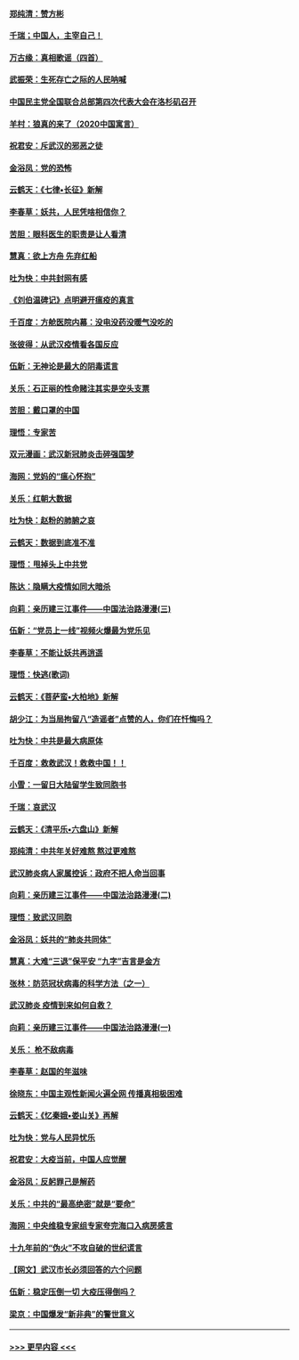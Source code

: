 #### [郑纯清：赞方彬](../pages/nsc993/n11856803.md?t=02101402) 
#### [千瑞；中国人，主宰自己！](../pages/nsc993/n11856793.md?t=02101402) 
#### [万古缘：真相歌谣（四首）](../pages/nsc993/n11856263.md?t=02101402) 
#### [武振荣：生死存亡之际的人民呐喊](../pages/nsc993/n11856256.md?t=02101402) 
#### [中国民主党全国联合总部第四次代表大会在洛杉矶召开](../pages/nsc993/n11856344.md?t=02101402) 
#### [羊村：狼真的来了（2020中国寓言）](../pages/nsc993/n11856229.md?t=02101402) 
#### [祝君安：斥武汉的邪恶之徒](../pages/nsc993/n11855861.md?t=02101402) 
#### [金浴凤：党的恐怖](../pages/nsc993/n11855849.md?t=02101402) 
#### [云鹤天：《七律▪长征》新解](../pages/nsc993/n11855479.md?t=02101402) 
#### [李春草：妖共，人民凭啥相信你？](../pages/nsc993/n11855196.md?t=02101402) 
#### [苦胆：眼科医生的职责是让人看清](../pages/nsc993/n11853840.md?t=02101402) 
#### [慧真：欲上方舟 先弃红船](../pages/nsc993/n11853483.md?t=02101402) 
#### [吐为快：中共封网有感](../pages/nsc993/n11852575.md?t=02101402) 
#### [《刘伯温碑记》点明避开瘟疫的真言](../pages/nsc993/n11852128.md?t=02101402) 
#### [千百度：方舱医院内幕：没电没药没暖气没吃的](../pages/nsc993/n11850211.md?t=02101402) 
#### [张彼得：从武汉疫情看各国反应](../pages/nsc993/n11850102.md?t=02101402) 
#### [伍新：无神论是最大的阴毒谎言](../pages/nsc993/n11846129.md?t=02101402) 
#### [关乐：石正丽的性命赌注其实是空头支票](../pages/nsc993/n11846109.md?t=02101402) 
#### [苦胆：戴口罩的中国](../pages/nsc993/n11845576.md?t=02101402) 
#### [理悟：专家苦](../pages/nsc993/n11845564.md?t=02101402) 
#### [双元漫画：武汉新冠肺炎击碎强国梦](../pages/nsc993/n11843320.md?t=02101402) 
#### [海网：党妈的“瘟心怀抱”](../pages/nsc993/n11840740.md?t=02101402) 
#### [关乐：红朝大数据](../pages/nsc993/n11840675.md?t=02101402) 
#### [吐为快：赵粉的肺腑之哀](../pages/nsc993/n11840618.md?t=02101402) 
#### [云鹤天：数据到底准不准](../pages/nsc993/n11840325.md?t=02101402) 
#### [理悟：甩掉头上中共党](../pages/nsc993/n11838826.md?t=02101402) 
#### [陈达：隐瞒大疫情如同大暗杀](../pages/nsc993/n11838771.md?t=02101402) 
#### [向莉：亲历建三江事件——中国法治路漫漫(三)](../pages/nsc993/n11831825.md?t=02101402) 
#### [伍新：“党员上一线”视频火爆最为党乐见](../pages/nsc993/n11838200.md?t=02101402) 
#### [李春草：不能让妖共再逍遥](../pages/nsc993/n11838102.md?t=02101402) 
#### [理悟：快逃(歌词)](../pages/nsc993/n11838083.md?t=02101402) 
#### [云鹤天：《菩萨蛮▪大柏地》新解](../pages/nsc993/n11838059.md?t=02101402) 
#### [胡少江：为当局拘留八“造谣者”点赞的人，你们在忏悔吗？](../pages/nsc993/n11836801.md?t=02101402) 
#### [吐为快：中共是最大病原体](../pages/nsc993/n11836748.md?t=02101402) 
#### [千百度：救救武汉！救救中国！！](../pages/nsc993/n11836145.md?t=02101402) 
#### [小雪：一留日大陆留学生致同胞书](../pages/nsc993/n11834624.md?t=02101402) 
#### [千瑞：哀武汉](../pages/nsc993/n11833647.md?t=02101402) 
#### [云鹤天：《清平乐▪六盘山》新解](../pages/nsc993/n11833611.md?t=02101402) 
#### [郑纯清：中共年关好难熬 熬过更难熬](../pages/nsc993/n11833489.md?t=02101402) 
#### [武汉肺炎病人家属控诉：政府不把人命当回事](../pages/nsc993/n11833205.md?t=02101402) 
#### [向莉：亲历建三江事件——中国法治路漫漫(二)](../pages/nsc993/n11829102.md?t=02101402) 
#### [理悟：致武汉同胞](../pages/nsc993/n11831522.md?t=02101402) 
#### [金浴凤：妖共的“肺炎共同体”](../pages/nsc993/n11829448.md?t=02101402) 
#### [慧真：大难“三退”保平安 “九字”吉言是金方](../pages/nsc993/n11829501.md?t=02101402) 
#### [张林：防范冠状病毒的科学方法（之一）](../pages/nsc993/n11828618.md?t=02101402) 
#### [武汉肺炎 疫情到来如何自救？](../pages/nsc993/n11827632.md?t=02101402) 
#### [向莉：亲历建三江事件——中国法治路漫漫(一)](../pages/nsc993/n11827190.md?t=02101402) 
#### [关乐： 枪不敌病毒](../pages/nsc993/n11826746.md?t=02101402) 
#### [李春草：赵国的年滋味](../pages/nsc993/n11826321.md?t=02101402) 
#### [徐晓东：中国主观性新闻火遍全网 传播真相极困难](../pages/nsc993/n11826508.md?t=02101402) 
#### [云鹤天：《忆秦娥▪娄山关》再解](../pages/nsc993/n11824682.md?t=02101402) 
#### [吐为快：党与人民异忧乐](../pages/nsc993/n11824660.md?t=02101402) 
#### [祝君安：大疫当前，中国人应觉醒](../pages/nsc993/n11821946.md?t=02101402) 
#### [金浴凤：反躬罪己是解药](../pages/nsc993/n11820280.md?t=02101402) 
#### [关乐：中共的“最高绝密”就是“要命”](../pages/nsc993/n11816946.md?t=02101402) 
#### [海网：中央维稳专家组专家夸完海口入病房感言](../pages/nsc993/n11815138.md?t=02101402) 
#### [十九年前的“伪火”不攻自破的世纪谎言](../pages/nsc993/n11813238.md?t=02101402) 
#### [【网文】武汉市长必须回答的六个问题](../pages/nsc993/n11813848.md?t=02101402) 
#### [伍新：稳定压倒一切 大疫压得倒吗？](../pages/nsc993/n11812634.md?t=02101402) 
#### [梁京：中国爆发“新非典”的警世意义](../pages/nsc993/n11812554.md?t=02101402) 

----
#### [ >>> 更早内容 <<< ](../indexes/nsc993-earlier.md)
